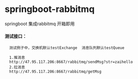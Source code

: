 # springboot-rabbitmq
springboot 集成rabbitmq 开箱即用
#### 测试接口：
  ```
    测试例子中，交换机默认testExchange  消息队列默认testQueue
    
    1.推消息
    http://47.95.117.206:8667/rabbitmq/sendMsg?str=zaihello
    2.拉消息
    http://47.95.117.206:8667/rabbitmq/getMsg
  ```

